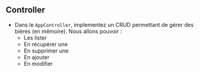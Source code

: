 ## Controller

* Dans le `AppController`, implementez un CRUD permettant de gérer des bières (en mémoire). Nous allons pouvoir : 
    * Les lister
    * En récupérer une
    * En supprimer une 
    * En ajouter
    * En modifier

